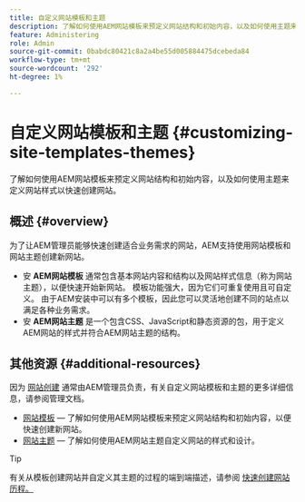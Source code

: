 ```yaml
---
title: 自定义网站模板和主题
description: 了解如何使用AEM网站模板来预定义网站结构和初始内容，以及如何使用主题来定义网站样式以快速创建网站。
feature: Administering
role: Admin
source-git-commit: 0babdc80421c8a2a4be55d005884475dcebeda84
workflow-type: tm+mt
source-wordcount: '292'
ht-degree: 1%

---
```



# 自定义网站模板和主题 {#customizing-site-templates-themes}

了解如何使用AEM网站模板来预定义网站结构和初始内容，以及如何使用主题来定义网站样式以快速创建网站。

## 概述 {#overview}

为了让AEM管理员能够快速创建适合业务需求的网站，AEM支持使用网站模板和网站主题创建新网站。

* 安 **AEM网站模板** 通常包含基本网站内容和结构以及网站样式信息（称为网站主题），以便快速开始新网站。 模板功能强大，因为它们可重复使用且可自定义。 由于AEM安装中可以有多个模板，因此您可以灵活地创建不同的站点以满足各种业务需求。
* 安 **AEM网站主题** 是一个包含CSS、JavaScript和静态资源的包，用于定义AEM网站的样式并符合AEM网站主题的结构。

## 其他资源 {#additional-resources}

因为 [网站创建](/help/sites-cloud/administering/site-creation/create-site.md) 通常由AEM管理员负责，有关自定义网站模板和主题的更多详细信息，请参阅管理文档。

* [网站模板](/help/sites-cloud/administering/site-creation/site-templates.md)  — 了解如何使用AEM网站模板来预定义网站结构和初始内容，以便快速创建新网站。
* [网站主题](/help/sites-cloud/administering/site-creation/site-themes.md)  — 了解如何使用AEM网站主题自定义网站的样式和设计。

>[!TIP]
>
>有关从模板创建网站并自定义其主题的过程的端到端描述，请参阅 [快速创建网站历程。](/help/journey-sites/quick-site/overview.md)
